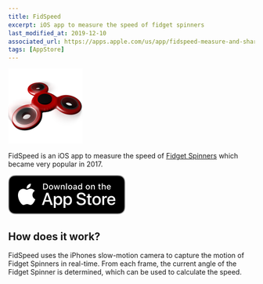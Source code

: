 ```yaml
---
title: FidSpeed
excerpt: iOS app to measure the speed of fidget spinners
last_modified_at: 2019-12-10
associated_url: https://apps.apple.com/us/app/fidspeed-measure-and-share-your-speed/id1249421434
tags: [AppStore]
---
```


![Logo](/assets/images/fidspeed_logo.png)

FidSpeed is an iOS app to measure the speed of [Fidget Spinners](https://en.wikipedia.org/wiki/Fidget_spinner) which became very popular in 2017.

[![Download on the AppStore](/assets/images/appstore_download_button.svg)](https://apps.apple.com/us/app/fidspeed-measure-and-share-your-speed/id1249421434)

## How does it work?

FidSpeed uses the iPhones slow-motion camera to capture the motion of Fidget Spinners in real-time. From each frame, the current angle of the Fidget Spinner is determined, which can be used to calculate the speed.
